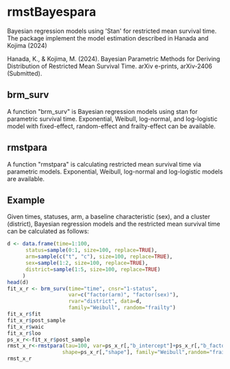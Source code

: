 # rmstBayespara

Bayesian regression models using 'Stan' for restricted mean survival time. The package implement the model estimation described in Hanada and Kojima (2024)

Hanada, K., & Kojima, M. (2024). Bayesian Parametric Methods for Deriving Distribution of Restricted Mean Survival Time. arXiv e-prints, arXiv-2406 (Submitted).

## brm_surv

A function "brm_surv" is Bayesian regression models using stan for parametric survival time. Exponential, Weibull, log-normal, and log-logistic model with fixed-effect, random-effect and frailty-effect can be available.

## rmstpara

A function "rmstpara" is calculating restricted mean survival time via parametric models. Exponential, Weibull, log-normal and log-logistic models are available.


## Example
Given times, statuses, arm, a baseline characteristic (sex), and a cluster (district), Bayesian regression models and the restricted mean survival time can be calculated as follows:

```R
d <- data.frame(time=1:100,
      status=sample(0:1, size=100, replace=TRUE),
      arm=sample(c("t", "c"), size=100, replace=TRUE),
      sex=sample(1:2, size=100, replace=TRUE),
      district=sample(1:5, size=100, replace=TRUE)
     )
head(d)
fit_x_r <- brm_surv(time="time", cnsr="1-status",
                    var=c("factor(arm)", "factor(sex)"),
                    rvar="district", data=d,
                    family="Weibull", random="frailty")
fit_x_r$fit
fit_x_r$post_sample
fit_x_r$waic
fit_x_r$loo
ps_x_r<-fit_x_r$post_sample
rmst_x_r<-rmstpara(tau=100, var=ps_x_r[,"b_intercept"]+ps_x_r[,"b_factor(arm)"],
                  shape=ps_x_r[,"shape"], family="Weibull",random="frailty")
rmst_x_r

```
